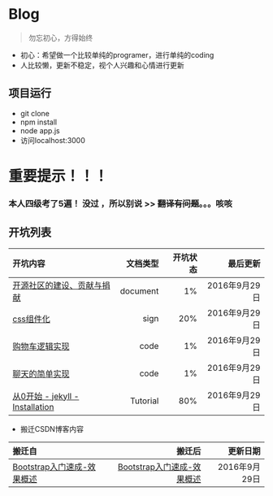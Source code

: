 # Blog

> 勿忘初心，方得始终

* 初心：希望做一个比较单纯的programer，进行单纯的coding
* 人比较懒，更新不稳定，视个人兴趣和心情进行更新

## 项目运行
- git clone
- npm install
- node app.js
- 访问localhost:3000

# **重要提示！！！**
### 本人四级考了5遍！ 没过 ，所以别说 >> ~~翻译有问题~~。。。咳咳

## 开坑列表 

|开坑内容|文档类型|开坑状态|最后更新|
|:--|--:|--:|--:|
|[开源社区的建设、贡献与捐献](./doc/donate/readme.md)|document|1%|2016年9月29日|
|[css组件化](./doc/css-component/readme.md)|sign|20%|2016年9月29日|
|[购物车逻辑实现](./doc/cart/readme.md)|code|1%|2016年9月29日|
|[聊天的简单实现](./doc/chat/readme.md)|code|1%|2016年9月29日|
|[从0开始 - jekyll - Installation](./doc/jekyll/0-Installation.md)|Tutorial|80%|2016年9月29日|

* 搬迁CSDN博客内容

|搬迁自|搬迁后|更新日期|
|:--|--:|--:|
|[Bootstrap入门速成-效果概述](http://blog.csdn.net/occultskyrong/article/details/44966005)|[Bootstrap入门速成-效果概述](./doc/bootstrap/0-overview.md)|2016年9月29日|
 
